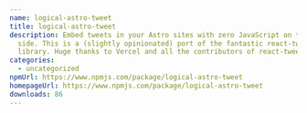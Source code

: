 ```yaml
---
name: logical-astro-tweet
title: logical-astro-tweet
description: Embed tweets in your Astro sites with zero JavaScript on the client
  side. This is a (slightly opinionated) port of the fantastic react-tweet
  library. Huge thanks to Vercel and all the contributors of react-tweet.
categories:
  - uncategorized
npmUrl: https://www.npmjs.com/package/logical-astro-tweet
homepageUrl: https://www.npmjs.com/package/logical-astro-tweet
downloads: 86
---
```

